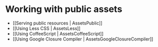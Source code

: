 # Working with public assets

- [[Serving public resources | AssetsPublic]]
- [[Using Less CSS | AssetsLess]]
- [[Using CoffeeScript | AssetsCoffeeScript]]
- [[Using Google Closure Compiler | AssetsGoogleClosureCompiler]]